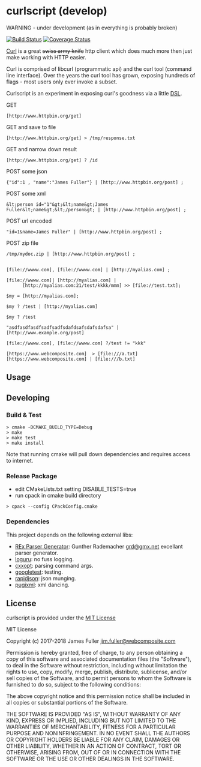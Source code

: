 # curlscript (develop)
WARNING - under development (as in everything is probably broken)

[![Build Status](https://travis-ci.org/xquery/curlscript.svg?branch=develop)](https://travis-ci.org/xquery/curlscript)
[![Coverage Status](https://coveralls.io/repos/github/xquery/curlscript/badge.svg?branch=develop)](https://coveralls.io/github/xquery/curlscript?branch=develop)

[Curl](https://curl.haxx.se/) is a great ~~swiss army knife~~ http client which does much more then just make working with HTTP easier.
 
Curl is comprised of libcurl (programmatic api) and the curl tool (command line interface). Over the years the curl tool has grown, exposing hundreds
of flags - most users only ever invoke a subset.

Curlscript is an experiment in exposing curl's goodness via a little [DSL](https://en.wikipedia.org/wiki/Domain-specific_language).

GET   
```$bash
[http://www.httpbin.org/get]
```

GET and save to file  
```$bash
[http://www.httpbin.org/get] > /tmp/response.txt
```

GET and narrow down result
```$bash
[http://www.httpbin.org/get] ? /id
```

POST some json
```$bash
{"id":1 , "name":"James Fuller"} | [http://www.httpbin.org/post] ;
```

POST some xml
```$bash
&lt;person id="1"&gt;&lt;name&gt;James Fuller&lt;name&gt;&lt;/person&gt; | [http://www.httpbin.org/post] ;
```

POST url encoded
```$bash
"id=1&name=James Fuller" | [http://www.httpbin.org/post] ;
```

POST zip file
```$bash
/tmp/mydoc.zip | [http://www.httpbin.org/post] ;
```

```$bash

[file://wwww.com], [file://wwww.com] | [http://myalias.com] ;

[file://wwww.com]| [http://myalias.com] |
      [http://myalias.com:21/test/kkkk/mmm] >> [file://test.txt];

$my = [http://myalias.com];

$my ? /test | [http://myalias.com]

$my ? /test

"asdfasdfasdfsadfsadfsdafdsafsdafsdafsa" | [http://www.example.org/post]

[file://wwww.com], [file://wwww.com] ?/test != "kkk"

[https://www.webcomposite.com]  > [file:///a.txt]
[https://www.webcomposite.com] | [file:///b.txt]
```


## Usage


## Developing

### Build & Test

```
> cmake -DCMAKE_BUILD_TYPE=Debug
> make
> make test
> make install

```

Note that running cmake will pull down dependencies and requires access to internet.


### Release Package

* edit CMakeLists.txt setting DISABLE_TESTS=true
* run cpack in cmake build directory
```
> cpack --config CPackConfig.cmake

````

### Dependencies
This project depends on the following external libs:

* [REx Parser Generator](http://www.bottlecaps.de/rex/): Gunther Rademacher <grd@gmx.net> excellant parser generator. 
* [loguru](https://github.com/emilk/loguru): no fuss logging.
* [cxxopt](https://github.com/jarro2783/cxxopts): parsing command args.
* [googletest](https://github.com/google/googletest): testing.
* [rapidjson](https://github.com/miloyip/rapidjson): json munging.
* [pugixml](https://github.com/zeux/pugixml): xml dancing.

## License

curlscript is provided under the [MIT License](COPYING)

MIT License

Copyright (c) 2017-2018 James Fuller <jim.fuller@webcomposite.com>

Permission is hereby granted, free of charge, to any person obtaining a copy
of this software and associated documentation files (the "Software"), to deal
in the Software without restriction, including without limitation the rights
to use, copy, modify, merge, publish, distribute, sublicense, and/or sell
copies of the Software, and to permit persons to whom the Software is
furnished to do so, subject to the following conditions:

The above copyright notice and this permission notice shall be included in all
copies or substantial portions of the Software.

THE SOFTWARE IS PROVIDED "AS IS", WITHOUT WARRANTY OF ANY KIND, EXPRESS OR
IMPLIED, INCLUDING BUT NOT LIMITED TO THE WARRANTIES OF MERCHANTABILITY,
FITNESS FOR A PARTICULAR PURPOSE AND NONINFRINGEMENT. IN NO EVENT SHALL THE
AUTHORS OR COPYRIGHT HOLDERS BE LIABLE FOR ANY CLAIM, DAMAGES OR OTHER
LIABILITY, WHETHER IN AN ACTION OF CONTRACT, TORT OR OTHERWISE, ARISING FROM,
OUT OF OR IN CONNECTION WITH THE SOFTWARE OR THE USE OR OTHER DEALINGS IN THE
SOFTWARE.
